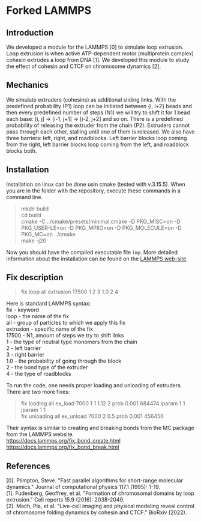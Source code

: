 # Forked LAMMPS
## Introduction
We developed a module for the LAMMPS [0] to simulate loop extrusion.
Loop extrusion is when active ATP-dependent motor (multiprotein complex) cohesin extrudes a loop from DNA [1]. We developed this module to study the effect of cohesin and CTCF on chromosome dynamics [2].
## Mechanics
We simulate extruders (cohesins) as additional sliding links. With the predefined probability (P1) loop can be initiated between {i, i+2} beads and then every predefined number of steps (N1) we will try to shift it for 1 bead each base: [i, j] -> [i-1, j+1] -> [i-2, j+2] and so on. There is a predefined probability of releasing the extruder from the chain (P2). Extruders cannot pass through each other, stalling until one of them is released.
We also have three barriers: left, right, and roadblocks. Left barrier blocks loop coming from the right, left barrier blocks loop coming from the left, and roadblock blocks both.
## Installation
Installation on linux can be done usin cmake (tested with v.3.15.5). When you are in the folder with the repository, execute these commands in a command line.
> mkdir build \
> cd build \
> cmake -C ../cmake/presets/minimal.cmake -D PKG_MISC=on -D PKG_USER-LE=on -D PKG_MPIIO=on -D PKG_MOLECULE=on -D PKG_MC=on ../cmake \
> make -j20 

Now you should have the compiled executable file `lmp`. More detailed information about the installation can be found on the [LAMMPS web-site](https://docs.lammps.org/Install.html).
## Fix description
> fix loop all extrusion 17500 1 2 3 1.0 2 4

Here is standard LAMMPS syntax:\
fix - keyword\
loop - the name of the fix\
all - group of particles to which we apply this fix\
extrusion - specific name of the fix\
17500 - N1, amount of steps we try to shift links\
1 - the type of neutral type monomers from the chain\
2 - left barrier\
3 - right barrier\
1.0 - the probability of going through the block\
2 - the bond type of the extruder\
4 - the type of roadblocks

To run the code, one needs proper loading and unloading of extruders. There are two more fixes:
> fix loading all ex_load 7000 1 1 1.12 2 prob 0.001 684474 iparam 1 1 jparam 1 1 \
> fix unloading all ex_unload 7000 2 0.5 prob 0.001 456456

Their syntax is similar to creating and breaking bonds from the MC package from the LAMMPS website.\
https://docs.lammps.org/fix_bond_create.html \
https://docs.lammps.org/fix_bond_break.html

## References
[0]. Plimpton, Steve. "Fast parallel algorithms for short-range molecular dynamics." Journal of computational physics 117.1 (1995): 1-19. \
[1]. Fudenberg, Geoffrey, et al. "Formation of chromosomal domains by loop extrusion." Cell reports 15.9 (2016): 2038-2049. \
[2]. Mach, Pia, et al. "Live-cell imaging and physical modeling reveal control of chromosome folding dynamics by cohesin and CTCF." BioRxiv (2022).
